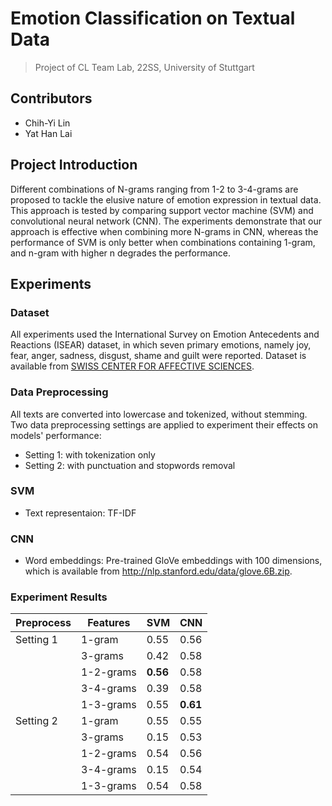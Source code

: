 # Emotion Classification on Textual Data
> Project of CL Team Lab, 22SS, University of Stuttgart
## Contributors
* Chih-Yi Lin
* Yat Han Lai
## Project Introduction
Different combinations of N-grams ranging from 1-2 to 3-4-grams are proposed to tackle the elusive nature of emotion expression in textual data. This approach is tested by comparing support vector machine (SVM) and convolutional neural network (CNN). The experiments demonstrate that our approach is effective when combining more N-grams in CNN, whereas the performance of SVM is only better when combinations containing 1-gram, and n-gram with higher n degrades the performance.

## Experiments
### Dataset
All experiments used the International Survey on Emotion Antecedents and Reactions (ISEAR) dataset, in which seven primary emotions, namely joy, fear, anger, sadness, disgust, shame and guilt were reported. Dataset is available from [SWISS CENTER FOR AFFECTIVE SCIENCES](https://www.unige.ch/cisa/research/materials-and-online-research/research-material/).
### Data Preprocessing
All texts are converted into lowercase and tokenized, without stemming. Two data preprocessing settings are applied to experiment their effects on models' performance: 
* Setting 1: with tokenization only
* Setting 2: with punctuation and stopwords removal
### SVM
* Text representaion: TF-IDF
### CNN
* Word embeddings: Pre-trained GloVe embeddings with 100 dimensions, which is available from http://nlp.stanford.edu/data/glove.6B.zip.
### Experiment Results
|Preprocess|Features | SVM | CNN |
|----------|---------|-----|-----|
|Setting 1 |1-gram   |0.55 |0.56 |
|          |3-grams  |0.42 |0.58 |
|          |1-2-grams|**0.56** |0.58 |
|          |3-4-grams|0.39 |0.58 |
|          |1-3-grams|0.55 |**0.61** |
|Setting 2 |1-gram   |0.55 |0.55 |
|          |3-grams  |0.15 |0.53 |
|          |1-2-grams|0.54 |0.56 |
|          |3-4-grams|0.15 |0.54 |
|          |1-3-grams|0.54 |0.58 |
